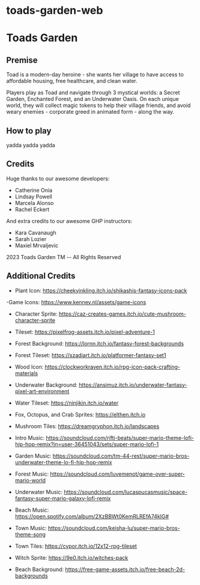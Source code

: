 # toads-garden-web

# Toads Garden

## Premise

Toad is a modern-day heroine - she wants her village to have access to affordable housing, free healthcare, and clean water.

Players play as Toad and navigate through 3 mystical worlds: a Secret Garden, Enchanted Forest, and an Underwater Oasis. On each unique world, they will collect magic tokens to help their village friends, and avoid weary enemies - corporate greed in animated form - along the way.

## How to play

yadda yadda yadda

## Credits

Huge thanks to our awesome developers:

- Catherine Onia
- Lindsay Powell
- Marcela Alonso
- Rachel Eckert

And extra credits to our awesome GHP instructors:

- Kara Cavanaugh
- Sarah Lozier
- Maxiel Mrvaljevic

2023 Toads Garden TM -- All Rights Reserved

## Additional Credits

- Plant Icon: https://cheekyinkling.itch.io/shikashis-fantasy-icons-pack

-Game Icons: https://www.kenney.nl/assets/game-icons

- Character Sprite: https://caz-creates-games.itch.io/cute-mushroom-character-sprite

- Tileset: https://pixelfrog-assets.itch.io/pixel-adventure-1

- Forest Background: https://lornn.itch.io/fantasy-forest-backgrounds

- Forest Tileset: https://szadiart.itch.io/platformer-fantasy-set1

- Wood Icon: https://clockworkraven.itch.io/rpg-icon-pack-crafting-materials

- Underwater Background: https://ansimuz.itch.io/underwater-fantasy-pixel-art-environment

- Water Tileset: https://ninjikin.itch.io/water

- Fox, Octopus, and Crab Sprites: https://elthen.itch.io

- Mushroom Tiles: https://dreamgryphon.itch.io/landscapes

- Intro Music: https://soundcloud.com/rifti-beats/super-mario-theme-lofi-hip-hop-remix?in=user-36451043/sets/super-mario-lofi-1

- Garden Music: https://soundcloud.com/tm-44-rest/super-mario-bros-underwater-theme-lo-fi-hip-hop-remix

- Forest Music: https://soundcloud.com/luvemenot/game-over-super-mario-world

- Underwater Music: https://soundcloud.com/lucaspucasmusic/space-fantasy-super-mario-galaxy-lofi-remix

- Beach Music: https://open.spotify.com/album/2XzBBWt0KemRLREfA74kIG#

- Town Music: https://soundcloud.com/keisha-lu/super-mario-bros-theme-song

- Town Tiles: https://cypor.itch.io/12x12-rpg-tileset

- Witch Sprite: https://9e0.itch.io/witches-pack

- Beach Background: https://free-game-assets.itch.io/free-beach-2d-backgrounds
